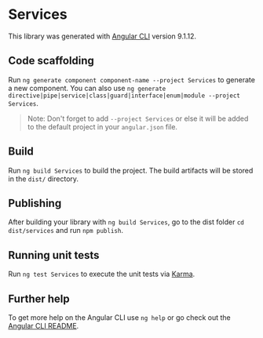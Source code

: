 # Services

This library was generated with [Angular CLI](https://github.com/angular/angular-cli) version 9.1.12.

## Code scaffolding

Run `ng generate component component-name --project Services` to generate a new component. You can also use `ng generate directive|pipe|service|class|guard|interface|enum|module --project Services`.
> Note: Don't forget to add `--project Services` or else it will be added to the default project in your `angular.json` file. 

## Build

Run `ng build Services` to build the project. The build artifacts will be stored in the `dist/` directory.

## Publishing

After building your library with `ng build Services`, go to the dist folder `cd dist/services` and run `npm publish`.

## Running unit tests

Run `ng test Services` to execute the unit tests via [Karma](https://karma-runner.github.io).

## Further help

To get more help on the Angular CLI use `ng help` or go check out the [Angular CLI README](https://github.com/angular/angular-cli/blob/master/README.md).
